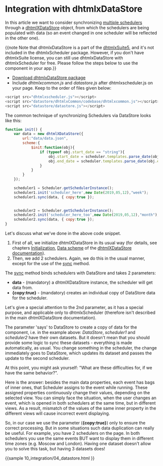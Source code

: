 Integration with dhtmlxDataStore
==================================

In this article we want to consider synchronizing [multiple schedulers](multiple_per_page.md) through a [dhtmlXDataStore](https://docs.dhtmlx.com/datastore__index.html) object, 
from which the schedulers are being populated with data (so an event changed in one scheduler will be reflected in the other one).

{{note Note that dhtmlxDataStore is a part of the [dhtmlxSuite5](https://dhtmlx.com/docs/products/dhtmlxSuite5/), and it's not included in the dhtmlxScheduler package.
However, if you don't have dhtmlxSuite license, you can still use dhtmlxDataStore with dhtmlxScheduler for free. Please follow the steps below to use the component in your app.}}

- [Download dhtmlxDataStore package](https://files.dhtmlx.com/30d/33230caa09f4b5030ea5bfe374ef6d57/dhtmlxDataStore.zip)
- Include *dhtmlxcommon.js* and *datastore.js* after dhtmlxscheduler.js on your page. Keep to the order of files given below:

~~~js
<script src="dhtmlxscheduler.js"></script>
<script src="datastore/dhtmlxCommon/codebase/dhtmlxcommon.js"></script>
<script src="datastore/datastore.js"></script>
~~~

The common technique of synchronizing Schedulers via DataStore looks like this:

~~~js
function init() {
	var data = new dhtmlXDataStore({
		url:"data/data.json",
		scheme:{
			$init:function(obj){
				if (typeof obj.start_date == "string"){
					obj.start_date = scheduler.templates.parse_date(obj.start_date);
					obj.end_date = scheduler.templates.parse_date(obj.end_date);
				}
			}
		}
	});

    scheduler1 = Scheduler.getSchedulerInstance();
	scheduler1.init('scheduler_here',new Date(2019,05,12),"week");
	scheduler1.sync(data, { copy:true });
	

	scheduler2 = Scheduler.getSchedulerInstance();
	scheduler2.init('scheduler_here_too',new Date(2019,05,12),"month");
	scheduler2.sync(data, { copy:true });
}
~~~


Let's discuss what we've done in the above code snippet.


1.  First of all, we initialize dhtmlXDataStore in its usual way (for details, see chapters [Initialization](https://docs.dhtmlx.com/datastore__initialization.html),
[Data scheme](https://docs.dhtmlx.com/datastore__data_scheme.html) of the [dhtmlXDataStore documentation](https://docs.dhtmlx.com/datastore__index.html)).
2.  Then, we add 2 schedulers. Again, we do this in the usual manner, except for the use of the [sync](https://docs.dhtmlx.com/api__datastore_sync.html) method.

The [sync](https://docs.dhtmlx.com/api__datastore_sync.html) method binds schedulers with DataStore and takes 2 parameters:


+ **data** - (mandatory) a dhtmlXDataStore instance, the scheduler will get data from.
+ **{copy:true}** -  (mandatory) creates an individual copy of DataStore data for the scheduler.

Let's give a special attention to the 2nd parameter, as it has a special purpose, and applicable only  to dhtmlxScheduler (therefore isn't described in the main dhtmlXDataStore documentation).

The parameter 'says' to DataStore to create a copy of data for the component, i.e. in the example above: _DataStore_, _scheduler1_ and _scheduler2_ have their own datasets. 
But it doesn't mean that you should provide some logic to sync these datasets - everything is made automatically, as usual. You change something in the scheduler, the change immediately goes to DataStore, which updates its dataset
and passes the update to the second scheduler. 

At this point, you  might ask yourself: "What are these difficulties for, if we have the same behavior?".
  
Here is the answer: besides the main data properties, each event has bags of inner ones, that Scheduler assigns to the event while running. These assigned properties continuously change their values, depending on the selected view. You can simply face the situation, when the user changes an event, which is opened in both schedulers at the same time, but in different views. As a result, mismatch of the values of the same inner property in the different views will cause incorrect event displaying.  

So, in our case we use the parameter (**{copy:true}**) only to ensure the correct processing. But in some situations such data duplication can really be useful.
     For example, you have 2 schedulers on the page. In both schedulers you use the same events BUT want to display them in different time zones (e.g. Moscow and London).  Having one dataset doesn't allow you to solve this task, but having 3 datasets does! 

{{sample
	10_integration/04_datastore.html
}}
